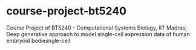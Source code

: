 # course-project-bt5240
Course Project of BT5240 - Computational Systems Biology, IIT Madras; Deep generative approach to model single-cell expression data of human embryoid bodiesngle-cell
